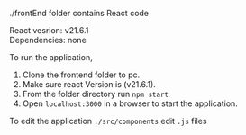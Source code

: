 ./frontEnd folder contains React code


React vesrion: v21.6.1<br />Dependencies: none

To run the application,
1. Clone the frontend folder to pc.
2. Make sure react Version is (v21.6.1).
3. From the folder directory run ```npm start```
4. Open ```localhost:3000``` in a browser to start the application.


To edit the application
```./src/components``` edit ```.js``` files
